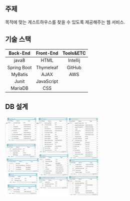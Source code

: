 ## 주제
목적에 맞는 게스트하우스를 찾을 수 있도록 제공해주는 웹 서비스.

## 기술 스택
|Back-End|Front-End|Tools&ETC|
|:---:|:---:|:---:|
|java8|HTML|Intellij|
|Spring Boot|Thymeleaf|GitHub|
|MyBatis|AJAX|AWS|
|Junit|JavaScript||
|MariaDB|CSS||

## DB 설계
<img src = "/docs/images/db_structure.png" width="60%" height="60%">





 
